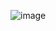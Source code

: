 ![image](https://github.com/smiteaccursed/evoproject/assets/144155604/17ffb293-d71c-4020-8a5d-3a281c347a05)
 
